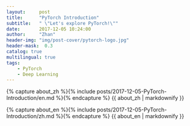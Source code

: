 ```yaml
---
layout:     post
title:      "PyTorch Introduction"
subtitle:   " \"Let's explore PyTorch!\""
date:       2017-12-05 10:24:00
author:     "Zhan"
header-img: "img/post-cover/pytorch-logo.jpg"
header-mask:  0.3
catalog: true
multilingual: true
tags:
    - PyTorch
    - Deep Learning
---
```


<!-- Chinese Version -->
<div class="zh post-container">

{% capture about_zh %}{% include posts/2017-12-05-PyTorch-Introduction/en.md %}{% endcapture %}
{{ about_zh | markdownify }}

</div>

<!-- English Version -->
<div class="en post-container">

{% capture about_en %}{% include posts/2017-12-05-PyTorch-Introduction/zh.md %}{% endcapture %}
{{ about_en | markdownify }}

</div>